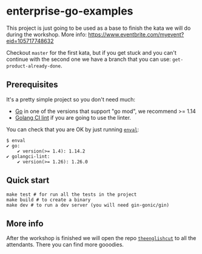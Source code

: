 # enterprise-go-examples

This project is just going to be used as a base to finish the kata we will do during the workshop.
More info: https://www.eventbrite.com/myevent?eid=105717748632

Checkout `master` for the first kata, but if you get stuck and you can't continue with the second one we have a branch that you can use: `get-product-already-done`.

## Prerequisites

It's a pretty simple project so you don't need much:

- [Go](https://golang.org/dl/) in one of the versions that support "go mod", we recommend >= 1.14
- [Golang CI lint](https://github.com/golangci/golangci-lint) if you are going to use the linter.

You can check that you are OK by just running [`enval`](https://github.com/Adhara-Tech/enval):

    $ enval
    ✔ go:
        ✔ version(>= 1.4): 1.14.2
    ✔ golangci-lint:
        ✔ version(>= 1.26): 1.26.0

## Quick start

    make test # for run all the tests in the project
    make build # to create a binary
    make dev # to run a dev server (you will need gin-gonic/gin)

## More info

After the workshop is finished we will open the repo [`theenglishcut`](https://github.com/landistas/theenglishcut) to all the attendants.
There you can find more gooodies.
